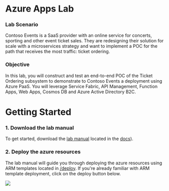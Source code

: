 # Azure Apps Lab

### Lab Scenario
Contoso Events is a SaaS provider with an online service for concerts, sporting and other event ticket sales. They are redesigning their solution for scale with a microservices strategy and want to implement a POC for the path that receives the most traffic: ticket ordering.

### Objective
In this lab, you will construct and test an end-to-end POC of the Ticket Ordering subsystem to demonstrate to Contoso Events a deployment using Azure PaaS. You will leverage Service Fabric, API Management, Function Apps, Web Apps, Cosmos DB and Azure Active Directory B2C. 


# Getting Started

### 1. Download the lab manual
To get started, download the [lab manual](https://github.com/kevinhillinger/azure-apps-lab/tree/master/docs/lab-manual.pdf) located in the [docs](https://github.com/kevinhillinger/azure-apps-lab/tree/master/docs)).

### 2. Deploy the azure resources
The lab manual will guide you through deploying the azure resources using ARM templates located in [/deploy](https://github.com/kevinhillinger/azure-apps-lab/tree/master/deploy). If you're already familiar with ARM template deployment, click on the deploy button below.

<a href="https://portal.azure.com/#create/Microsoft.Template/uri/https%3A%2F%2Fraw.githubusercontent.com%2Fkevinhillinger%2Fazure-apps-lab%2Fmaster%2Fdeploy%2F__azuredeploy.json" target="_blank">
    <img src="http://azuredeploy.net/deploybutton.png"/>
</a>
